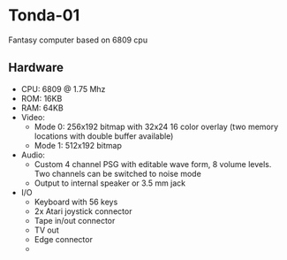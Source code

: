 # Tonda-01
Fantasy computer based on 6809 cpu

## Hardware

* CPU: 6809 @ 1.75 Mhz
* ROM: 16KB
* RAM: 64KB
* Video: 
  * Mode 0: 256x192 bitmap with 32x24 16 color overlay (two memory locations with double buffer available)
  * Mode 1: 512x192 bitmap 
* Audio:
  * Custom 4 channel PSG with editable wave form, 8 volume levels. Two channels can be switched to noise mode
  * Output to internal speaker or 3.5 mm jack
* I/O
  * Keyboard with 56 keys
  * 2x Atari joystick connector
  * Tape in/out connector
  * TV out 
  * Edge connector
  * <TODO>





